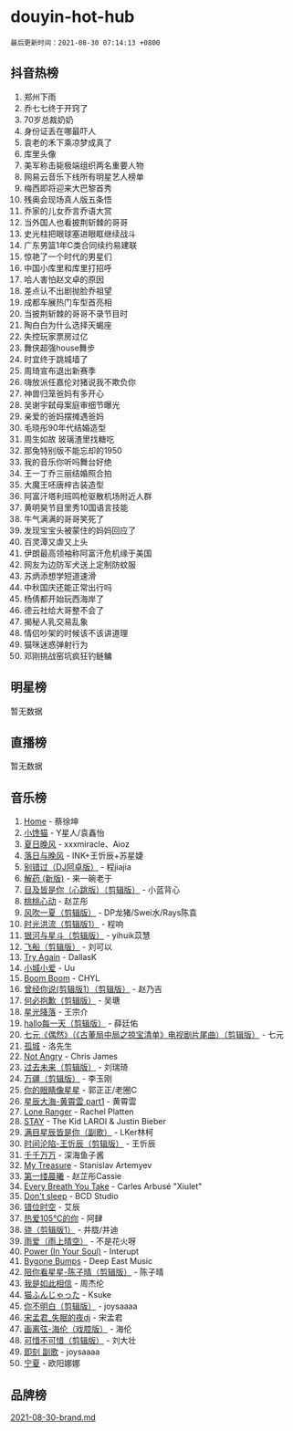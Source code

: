 # douyin-hot-hub

`最后更新时间：2021-08-30 07:14:13 +0800`

## 抖音热榜

1. 郑州下雨
1. 乔七七终于开窍了
1. 70岁总裁奶奶
1. 身份证丢在哪最吓人
1. 袁老的禾下乘凉梦成真了
1. 库里头像
1. 美军称击毙极端组织两名重要人物
1. 网易云音乐下线所有明星艺人榜单
1. 梅西即将迎来大巴黎首秀
1. 残奥会现场真人版五条悟
1. 乔家的儿女乔言乔语大赏
1. 当外国人也看披荆斩棘的哥哥
1. 史光柱把眼球塞进眼眶继续战斗
1. 广东男篮1年C类合同续约易建联
1. 惊艳了一个时代的男星们
1. 中国小库里和库里打招呼
1. 哈人害怕赵文卓的原因
1. 差点认不出剧抛脸乔祖望
1. 成都车展热门车型首亮相
1. 当披荆斩棘的哥哥不录节目时
1. 陶白白为什么选择天蝎座
1. 失控玩家票房过亿
1. 舞侠超强house舞步
1. 时宜终于跳城墙了
1. 周琦宣布退出新赛季
1. 嗨放派任嘉伦对猪说我不欺负你
1. 神兽归笼爸妈有多开心
1. 吴谢宇弑母案庭审细节曝光
1. 亲爱的爸妈摆摊遇爸妈
1. 毛晓彤90年代结婚造型
1. 周生如故 玻璃渣里找糖吃
1. 那兔特别版不能忘却的1950
1. 我的音乐你听吗舞台好绝
1. 王一丁乔三丽结婚照合拍
1. 大魔王呸唐梓古装造型
1. 阿富汗塔利班鸣枪驱散机场附近人群
1. 黄明昊节目里秀10国语言技能
1. 牛气满满的哥哥笑死了
1. 发现宝宝头被蒙住的妈妈回应了
1. 百灵潭又虐又上头
1. 伊朗最高领袖称阿富汗危机缘于美国
1. 网友为边防军犬送上定制防蚊服
1. 苏炳添想学短道速滑
1. 中秋国庆还能正常出行吗
1. 杨倩都开始玩西海岸了
1. 德云社给大哥整不会了
1. 揭秘人乳交易乱象
1. 情侣吵架的时候该不该讲道理
1. 猫咪迷惑弹射行为
1. 邓刚挑战窑坑疯狂钓鲢鳙

## 明星榜

暂无数据

## 直播榜

暂无数据

## 音乐榜

1. [Home](https://sf3-cdn-tos.douyinstatic.com/obj/tos-cn-ve-2774/e8293793761e4e58bbc4cd8730e2602b) - 蔡徐坤
1. [小馋猫]() - Y星人/袁鑫怡
1. [夏日晚风](https://sf3-cdn-tos.douyinstatic.com/obj/tos-cn-ve-2774/48fb12bf307c48afb58ac6c80209ed35) - xxxmiracle、Aioz
1. [落日与晚风]() - INK+王忻辰+苏星婕
1. [别错过（DJ阿卓版）]() - 程jiajia
1. [解药 (新版)]() - 来一碗老于
1. [目及皆是你（心跳版）（剪辑版）]() - 小蓝背心
1. [桃桃心动]() - 赵芷彤
1. [风吹一夏（剪辑版）](https://sf3-cdn-tos.douyinstatic.com/obj/tos-cn-ve-2774/64b5a4609eb843c29c974d39d4d5d058) - DP龙猪/Swei水/Rays陈袁
1. [时光洪流（剪辑版1）]() - 程响
1. [银河与星斗（剪辑版）](https://sf6-cdn-tos.douyinstatic.com/obj/tos-cn-ve-2774/cd29a9dd83664524b056312707bcfe34) - yihuik苡慧
1. [飞船（剪辑版）](https://sf6-cdn-tos.douyinstatic.com/obj/tos-cn-ve-2774/a5acdd7e03714ddc936e5e0da63d89e8) - 刘可以
1. [Try Again](https://sf6-cdn-tos.douyinstatic.com/obj/tos-cn-ve-2774/c32262af98e446c597c71ec445417276) - DallasK
1. [小城小爱]() - Uu
1. [Boom Boom](https://sf6-cdn-tos.douyinstatic.com/obj/tos-cn-ve-2774/734a506f0eef41528e2061edc0d8f5a8) - CHYL
1. [曾经你说(剪辑版1）（剪辑版）](https://sf6-cdn-tos.douyinstatic.com/obj/tos-cn-ve-2774/009731e932704ed28ba74617e292f8c0) - 赵乃吉
1. [何必抱歉（剪辑版）](https://sf3-cdn-tos.douyinstatic.com/obj/tos-cn-ve-2774/867d5923a05041449fa1a471c433a186) - 吴瑭
1. [星光降落](https://sf3-cdn-tos.douyinstatic.com/obj/tos-cn-ve-2774/69c2c0bdd07941bd875538ac21bdbcd4) - 王宗介
1. [hallo每一天（剪辑版）](https://sf6-cdn-tos.douyinstatic.com/obj/tos-cn-ve-2774/0723042fced94f938344fffd1ee6aa00) - 薛廷佑
1. [七元《偶然》（《古董局中局之掠宝清单》电视剧片尾曲）（剪辑版）](https://sf6-cdn-tos.douyinstatic.com/obj/tos-cn-ve-2774/9c87d067db794c828061ad1994562021) - 七元
1. [孤城]() - 洛先生
1. [Not Angry](https://sf6-cdn-tos.douyinstatic.com/obj/tos-cn-ve-2774/8bf9f6775919477ba6b7c83b702aa140) - Chris James
1. [过去未来（剪辑版）](https://sf3-cdn-tos.douyinstatic.com/obj/tos-cn-ve-2774/382c23fbfd5a4e43aa8d3d0fb9b5221f) - 刘瑞琦
1. [万疆（剪辑版）](https://sf3-cdn-tos.douyinstatic.com/obj/tos-cn-ve-2774/59f5b22062174b639df7640423f84460) - 李玉刚
1. [你的眼睛像星星]() - 郭正正/老圈C
1. [星辰大海-黄霄雲 part1]() - 黄霄雲
1. [Lone Ranger]() - Rachel Platten
1. [STAY](https://sf3-cdn-tos.douyinstatic.com/obj/tos-cn-ve-2774/888b40ee58934cae8d8ed1a96db93c57) - The Kid LAROI & Justin Bieber
1. [满目星辰皆是你（副歌）](https://sf3-cdn-tos.douyinstatic.com/obj/tos-cn-ve-2774/f750c9d3284c45dd99ebf8d39f9dbe68) - LKer林柯
1. [时间沦陷-王忻辰（剪辑版）](https://sf6-cdn-tos.douyinstatic.com/obj/tos-cn-ve-2774/7fa8d0afdac84604b561a6bae3390113) - 王忻辰
1. [千千万万]() - 深海鱼子酱
1. [My Treasure]() - Stanislav Artemyev
1. [第一缕晨曦](https://sf6-cdn-tos.douyinstatic.com/obj/tos-cn-ve-2774/60264a8bb80b4f4695ea1ece583c9d15) - 赵芷彤Cassie
1. [Every Breath You Take](https://sf3-cdn-tos.douyinstatic.com/obj/tos-cn-ve-2774/58046ea1ace046738bbc23f1d84e8751) - Carles Arbusé "Xiulet"
1. [Don't sleep](https://sf6-cdn-tos.douyinstatic.com/obj/tos-cn-ve-2774/8249bfc4d79144d2a2b90321304c2dd6) - BCD Studio
1. [错位时空]() - 艾辰
1. [热爱105°C的你](https://sf6-cdn-tos.douyinstatic.com/obj/tos-cn-ve-2774/c5e9fc4cfddc4726a87d35b4f9a1dbcb) - 阿肆
1. [骁（剪辑版1）](https://sf3-cdn-tos.douyinstatic.com/obj/tos-cn-ve-2774/f5e7b591f7bc490ca7c8b4c9887ba028) - 井胧/井迪
1. [雨爱（雨上晴空）]() - 不是花火呀
1. [Power (In Your Soul)](https://sf3-cdn-tos.douyinstatic.com/obj/tos-cn-ve-2774/fd7e24a379524831a3735ead41eb0f1f) - Interupt
1. [Bygone Bumps]() - Deep East Music
1. [陪你看星星-陈子晴（剪辑版）](https://sf6-cdn-tos.douyinstatic.com/obj/tos-cn-ve-2774/697035f8ea2946dc9e2d38a45f00744c) - 陈子晴
1. [我是如此相信]() - 周杰伦
1. [猫ふんじゃった](https://sf3-cdn-tos.douyinstatic.com/obj/tos-cn-ve-2774/0fa4eb0fafe34bf9bae80d003a9e0798) - Ksuke
1. [你不明白（剪辑版）](https://sf3-cdn-tos.douyinstatic.com/obj/tos-cn-ve-2774/4ae076e7b634435698f11da522331516) - joysaaaa
1. [宋孟君_失眠的夜dj](https://sf3-cdn-tos.douyinstatic.com/obj/tos-cn-ve-2774/d2b238968cce401280af21ea0f297b94) - 宋孟君
1. [画离弦-海伦（戏腔版）](https://sf6-cdn-tos.douyinstatic.com/obj/tos-cn-ve-2774/8f235c63c69940bda737153d8adc152d) - 海伦
1. [可惜不可惜（剪辑版）](https://sf6-cdn-tos.douyinstatic.com/obj/tos-cn-ve-2774/62492952f4274db9ba79d0a07282d70a) - 刘大壮
1. [即刻 副歌](https://sf3-cdn-tos.douyinstatic.com/obj/tos-cn-ve-2774/e2c78619c43c43d989410298b26405eb) - joysaaaa
1. [宁夏]() - 欧阳娜娜

## 品牌榜

[2021-08-30-brand.md](2021-08-30-brand.md)
